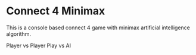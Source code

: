 # Connect 4 Minimax

This is a console based connect 4 game with minimax artificial intelligence algorithm.

Player vs Player
Play vs AI

